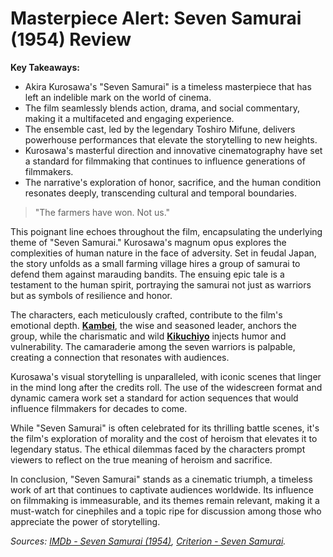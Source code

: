 # Masterpiece Alert: Seven Samurai (1954) Review

**Key Takeaways:**
- Akira Kurosawa's "Seven Samurai" is a timeless masterpiece that has left an indelible mark on the world of cinema.
- The film seamlessly blends action, drama, and social commentary, making it a multifaceted and engaging experience.
- The ensemble cast, led by the legendary Toshiro Mifune, delivers powerhouse performances that elevate the storytelling to new heights.
- Kurosawa's masterful direction and innovative cinematography have set a standard for filmmaking that continues to influence generations of filmmakers.
- The narrative's exploration of honor, sacrifice, and the human condition resonates deeply, transcending cultural and temporal boundaries.

> "The farmers have won. Not us."

This poignant line echoes throughout the film, encapsulating the underlying theme of "Seven Samurai." Kurosawa's magnum opus explores the complexities of human nature in the face of adversity. Set in feudal Japan, the story unfolds as a small farming village hires a group of samurai to defend them against marauding bandits. The ensuing epic tale is a testament to the human spirit, portraying the samurai not just as warriors but as symbols of resilience and honor.

The characters, each meticulously crafted, contribute to the film's emotional depth. **[Kambei](https://en.wikipedia.org/wiki/Kambei_Shimada)**, the wise and seasoned leader, anchors the group, while the charismatic and wild **[Kikuchiyo](https://en.wikipedia.org/wiki/Kikuchiyo)** injects humor and vulnerability. The camaraderie among the seven warriors is palpable, creating a connection that resonates with audiences.

Kurosawa's visual storytelling is unparalleled, with iconic scenes that linger in the mind long after the credits roll. The use of the widescreen format and dynamic camera work set a standard for action sequences that would influence filmmakers for decades to come.

While "Seven Samurai" is often celebrated for its thrilling battle scenes, it's the film's exploration of morality and the cost of heroism that elevates it to legendary status. The ethical dilemmas faced by the characters prompt viewers to reflect on the true meaning of heroism and sacrifice.

In conclusion, "Seven Samurai" stands as a cinematic triumph, a timeless work of art that continues to captivate audiences worldwide. Its influence on filmmaking is immeasurable, and its themes remain relevant, making it a must-watch for cinephiles and a topic ripe for discussion among those who appreciate the power of storytelling.

*Sources: [IMDb - Seven Samurai (1954)](https://www.imdb.com/title/tt0047478/), [Criterion - Seven Samurai](https://www.criterion.com/films/678-seven-samurai).*
